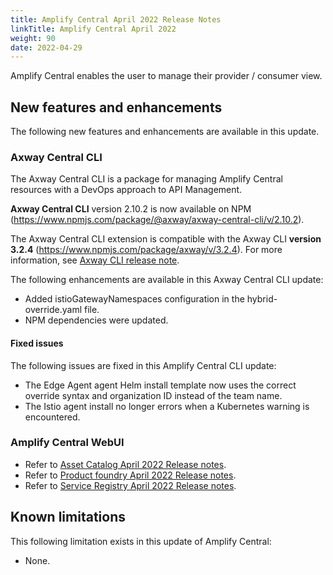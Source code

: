 ```yaml
---
title: Amplify Central April 2022 Release Notes
linkTitle: Amplify Central April 2022
weight: 90
date: 2022-04-29
---
```


Amplify Central enables the user to manage their provider / consumer view.

## New features and enhancements

The following new features and enhancements are available in this update.

### Axway Central CLI

The Axway Central CLI is a package for managing Amplify Central resources with a DevOps approach to API Management.

**Axway Central CLI** version 2.10.2 is now available on NPM (<https://www.npmjs.com/package/@axway/axway-central-cli/v/2.10.2>).

The Axway Central CLI extension is compatible with the Axway CLI **version 3.2.4** (<https://www.npmjs.com/package/axway/v/3.2.4>).
For more information, see [Axway CLI release note](https://docs.axway.com/bundle/axwaycli-open-docs/page/docs/release_notes/3_2_4_20220328_relnote/index.html).

The following enhancements are available in this Axway Central CLI update:

* Added istioGatewayNamespaces configuration in the hybrid-override.yaml file.
* NPM dependencies were updated.

#### Fixed issues

The following issues are fixed in this Amplify Central CLI update:

* The Edge Agent agent Helm install template now uses the correct override syntax and organization ID instead of the team name.
* The Istio agent install no longer errors when a Kubernetes warning is encountered.

### Amplify Central WebUI

* Refer to [Asset Catalog April 2022 Release notes](/docs/amplify_relnotes/20220430_catalog_relnotes).
* Refer to [Product foundry April 2022 Release notes](/docs/amplify_relnotes/20220430_foundry_relnotes).
* Refer to [Service Registry April 2022 Release notes](/docs/amplify_relnotes/20220430_serviceregistry_relnotes).

## Known limitations

This following limitation exists in this update of Amplify Central:

* None.
